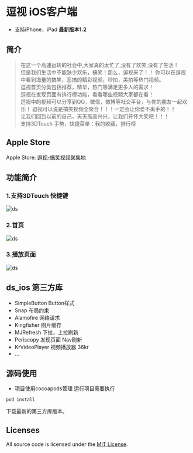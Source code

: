# 逗视 iOS客户端
* 支持iPhone，iPad
**最新版本1.2**


## 简介

>  在这一个高速运转的社会中,大家真的太忙了,没有了欢笑,没有了生活！</br>
但是我们生活中不能缺少欢乐，搞笑！那么，逗视来了！！
你可以在逗视中看到海量的搞笑，恶搞的精彩视频，秒拍，美拍等热门视频。</br>
逗视首页分类包括推荐，精华，热门等满足更多人的需求！</br>
逗视在发现页面有排行榜功能，看看哪些视频大家都在看！</br>
逗视中的视频可以分享到QQ，微信，微博等社交平台，与你的朋友一起欢乐！
逗视可以说是搞笑视频全聚合！！！一定会让你爱不离手的！！</br>
让我们回到以前的自己，天天高高兴兴，让我们开怀大笑吧！！！</br>
支持3DTouch 手势，快捷菜单：我的收藏，排行榜

## Apple Store
Apple Store: [逗视-搞笑视频聚集地](https://itunes.apple.com/cn/app/id1044917946)<br/>

## 功能简介

### 1.支持3DTouch 快捷键
![ds](https://dn-itjhcdn.qbox.me/ds-ios-3dtouch.jpg "ds-3DTouch")

### 2.首页
![ds](https://dn-itjhcdn.qbox.me/ds-ios-home.jpg "ds-home")

### 3.播放页面
![ds](https://dn-itjhcdn.qbox.me/ds-ios-play.jpg "ds-play")

## ds_ios 第三方库
* SimpleButton Button样式
* Snap         布局约束
* Alamofire    网络请求
* Kingfisher   图片缓存
* MJRefresh    下拉，上拉刷新
* Periscopy    发现页面 Nav刷新
* KrVideoPlayer 视频播放器 36kr
* ...

## 源码使用
* 项目使用cocoapods管理
运行项目需要执行
```shell
pod install
```
下载最新的第三方库版本。

## Licenses
All source code is licensed under the [MIT License](https://github.com/doushiDev/ds_ios/blob/master/LICENSE).
